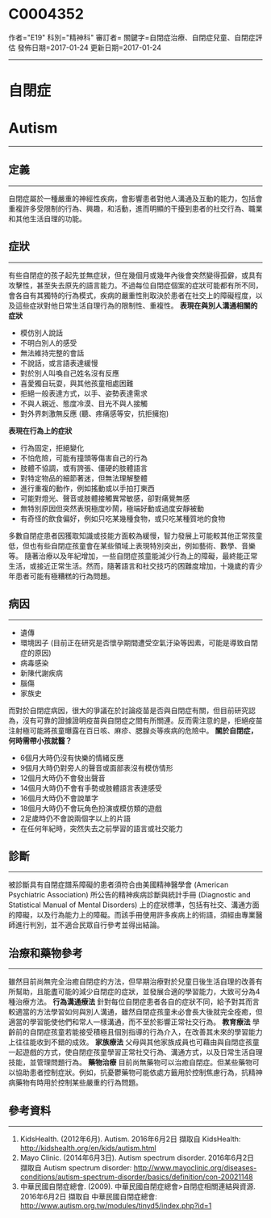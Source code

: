 # C0004352
作者="E19"
科別="精神科"
審訂者=
關鍵字=自閉症治療、自閉症兒童、自閉症評估
發佈日期=2017-01-24
更新日期=2017-01-24

----------
# 自閉症
# Autism
----------
## 定義
----------

自閉症屬於一種嚴重的神經性疾病，會影響患者對他人溝通及互動的能力，包括會重複許多受限制的行為、興趣，和活動，進而明顯的干擾到患者的社交行為、職業和其他生活自理的功能。  

## 症狀
----------

有些自閉症的孩子起先並無症狀，但在幾個月或幾年內後會突然變得孤僻，或具有攻擊性，甚至失去原先的語言能力。不過每位自閉症個案的症狀可能都有所不同，會各自有其獨特的行為模式，疾病的嚴重性則取決於患者在社交上的障礙程度，以及這些症狀對他日常生活自理行為的限制性、重複性。
**表現在與別人溝通相關的症狀**

- 模仿別人說話
- 不明白別人的感受
- 無法維持完整的會話
- 不說話，或言語表達緩慢
- 對於別人叫喚自己姓名沒有反應
- 喜愛獨自玩耍，與其他孩童相處困難
- 拒絕一般表達方式，以手、姿勢表達需求
- 不與人親近、態度冷漠、目光不與人接觸
- 對外界刺激無反應 (聽、疼痛感等安，抗拒擁抱)

**表現在行為上的症狀**

- 行為固定，拒絕變化
- 不怕危險，可能有撞頭等傷害自己的行為
- 肢體不協調，或有誇張、僵硬的肢體語言
- 對特定物品的細節著迷，但無法理解整體
- 進行重複的動作，例如搖動或以手拍打東西
- 可能對燈光、聲音或肢體接觸異常敏感，卻對痛覺無感
- 無特別原因但突然表現極度吵鬧，極端好動或過度安靜被動
- 有奇怪的飲食偏好，例如只吃某幾種食物，或只吃某種質地的食物

多數自閉症患者因獲取知識或技能方面較為緩慢，智力發展上可能較其他正常孩童低，但也有些自閉症孩童會在某些領域上表現特別突出，例如藝術、數學、音樂等。
隨著治療以及年紀增加，一些自閉症孩童能減少行為上的障礙，最終能正常生活，或接近正常生活。然而，隨著語言和社交技巧的困難度增加，十幾歲的青少年患者可能有極糟糕的行為問題。

## 病因
----------
- 遺傳
- 環境因子 (目前正在研究是否懷孕期間遭受空氣汙染等因素，可能是導致自閉症的原因) 
- 病毒感染
- 新陳代謝疾病
- 腦傷
- 家族史

 而對於自閉症病因，很大的爭議在於討論疫苗是否與自閉症有關，但目前研究認為，沒有可靠的證據證明疫苗與自閉症之間有所關連。反而需注意的是，拒絕疫苗注射極可能將孩童曝露在百日咳、麻疹、腮腺炎等疾病的危險中。
**關於自閉症，何時需帶小孩就醫？**

- 6個月大時仍沒有快樂的情緒反應
- 9個月大時仍對旁人的聲音或面部表沒有模仿情形
- 12個月大時仍不會發出聲音
- 14個月大時仍不會有手勢或肢體語言表達感受
- 16個月大時仍不會說單字
- 18個月大時仍不會玩角色扮演或模仿類的遊戲
- 2足歲時仍不會說兩個字以上的片語
- 在任何年紀時，突然失去之前學習的語言或社交能力
## 診斷
----------

被診斷具有自閉症譜系障礙的患者須符合由美國精神醫學會 (American Psychiatric Association) 所公告的精神疾病診斷與統計手冊 (Diagnostic and Statistical Manual of Mental Disorders) 上的症狀標準，包括有社交、溝通方面的障礙，以及行為能力上的障礙。而該手冊使用許多疾病上的術語，須經由專業醫師進行判別，並不適合民眾自行參考並得出結論。

## 治療和藥物參考
----------

雖然目前尚無完全治癒自閉症的方法，但早期治療對於兒童日後生活自理的改善有所幫助，且能盡可能的減少自閉症的症狀，並發展合適的學習能力，大致可分為4種治療方法。
**行為溝通療法**
針對每位自閉症患者各自的症狀不同，給予對其而言較適當的方法學習如何與別人溝通，雖然自閉症孩童未必會長大後就完全痊癒，但適當的學習能使他們和常人一樣溝通，而不至於影響正常社交行為。
**教育療法**
學齡前的自閉症孩童若能接受積極且個別指導的行為介入，在改善其未來的學習能力上往往能收到不錯的成效。
**家族療法**
父母與其他家族成員也可藉由與自閉症孩童一起遊戲的方式，使自閉症孩童學習正常社交行為、溝通方式，以及日常生活自理技能，並管理問題行為。
**藥物治療**
目前尚無藥物可以治癒自閉症。但某些藥物可以協助患者控制症狀。例如，抗憂鬱藥物可能依處方籤用於控制焦慮行為，抗精神病藥物有時用於控制某些嚴重的行為問題。 

## 參考資料
----------
1. KidsHealth. (2012年6月). Autism. 2016年6月2日 擷取自 KidsHealth: 
  http://kidshealth.org/en/kids/autism.html
2. Mayo Clinic. (2014年6月3日). Autism spectrum disorder. 2016年6月2日 擷取自 Autism spectrum disorder: 
  http://www.mayoclinic.org/diseases-conditions/autism-spectrum-disorder/basics/definition/con-20021148
3. 中華民國自閉症總會. (2009). 中華民國自閉症總會>自閉症相關連結與資源. 2016年6月2日 擷取自 中華民國自閉症總會: 
  http://www.autism.org.tw/modules/tinyd5/index.php?id=1


